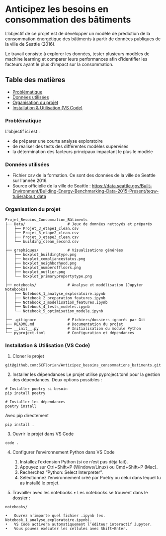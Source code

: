 # Anticipez les besoins en consommation des bâtiments
L’objectif de ce projet est de développer un modèle de prédiction de la consommation énergétique des bâtiments à partir de données publiques de la ville de Seattle (2016).

Le travail consiste à explorer les données, tester plusieurs modèles de machine learning et comparer leurs performances afin d’identifier les facteurs ayant le plus d’impact sur la consommation.

## Table des matières
- [Problématique](#problematique)
- [Données utilisées](#donnees-utilisees)
- [Organisation du projet](#organisan-du-projet)
- [Installation & Utilisation (VS Code)](#installation_&_utilisation_(_VS_Code_))


### Problématique
L'objectif ici est :
- de préparer une courte analyse exploratoire
- de réaliser des tests des différentes modèles supervisés
- la détermination des facteurs principaux impactant le plus le modèle

### Données utilisées
- Fichier csv de la formation. Ce sont des données de la ville de Seattle sur l'année 2016.
- Source officielle de la ville de Seattle : https://data.seattle.gov/Built-Environment/Building-Energy-Benchmarking-Data-2015-Present/teqw-tu6e/about_data

### Organisation du projet
```
Projet_Besoins_Consommation_Bâtiments
├── Data/                   # Jeux de données nettoyés et préparés
│   ├── Projet_3_etape1_clean.csv
│   ├── Projet_3_etape2_clean.csv
│   ├── Projet_3_etape3_clean.csv
│   └── building_clean_second.csv
│
├── graphiques/             # Visualisations générées
│   ├── boxplot_buildingtype.png
│   ├── boxplot_compliancestatus.png
│   ├── boxplot_neighborhood.png
│   ├── boxplot_numberoffloors.png
│   ├── boxplot_outlier.png
│   └── boxplot_primarypropertytype.png
│
├── notebooks/              # Analyse et modélisation (Jupyter Notebooks)
│   ├── Notebook_1_analyse_exploratoire.ipynb
│   ├── Notebook_2_preparation_features.ipynb
│   ├── Notebook_3_modelisation_features.ipynb
│   ├── Notebook_4_tests_modeles.ipynb
│   └── Notebook_5_optimisation_modele.ipynb
│
├── .gitignore              # Fichiers/dossiers ignorés par Git
├── README.md               # Documentation du projet
├── __init__.py             # Initialisation du module Python
└── pyproject.toml          # Configuration et dépendances
```
### Installation & Utilisation (VS Code)
1. Cloner le projet
```
git@github.com:SCFlorian/Anticipez_besoins_consommations_batiments.git
```
2. Installer les dépendances
Le projet utilise pyproject.toml pour la gestion des dépendances.
Deux options possibles :
```
# Installer poetry si besoin
pip install poetry

# Installer les dépendances
poetry install
```
Avec pip directement
```
pip install .
```
3. Ouvrir le projet dans VS Code
```
code .
```
4. Configurer l’environnement Python dans VS Code
	1.	Installez l’extension Python (si ce n’est pas déjà fait).
	2.	Appuyez sur Ctrl+Shift+P (Windows/Linux) ou Cmd+Shift+P (Mac).
	4.	Recherchez “Python: Select Interpreter”.
	5.	Sélectionnez l’environnement créé par Poetry ou celui dans lequel tu as installé le projet.

5. Travailler avec les notebooks
	•	Les notebooks se trouvent dans le dossier :
```
notebooks/
```
	•	Ouvrez n’importe quel fichier .ipynb (ex. Notebook_1_analyse_exploratoire.ipynb).
	•	VS Code activera automatiquement l’éditeur interactif Jupyter.
	•	Vous pouvez exécuter les cellules avec Shift+Enter.

